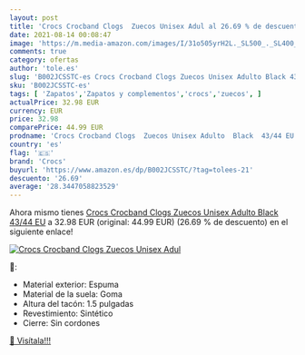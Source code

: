```yaml
---
layout: post
title: 'Crocs Crocband Clogs  Zuecos Unisex Adul al 26.69 % de descuento'
date: 2021-08-14 00:08:47
image: 'https://m.media-amazon.com/images/I/31o505yrH2L._SL500_._SL400_.jpg'
comments: true
category: ofertas
author: 'tole.es'
slug: 'B002JCSSTC-es Crocs Crocband Clogs Zuecos Unisex Adulto Black 43/44 EU'
sku: 'B002JCSSTC-es'
tags: [ 'Zapatos','Zapatos y complementos','crocs','zuecos', ]
actualPrice: 32.98 EUR
currency: EUR
price: 32.98
comparePrice: 44.99 EUR
prodname: 'Crocs Crocband Clogs  Zuecos Unisex Adulto  Black  43/44 EU'
country: 'es'
flag: '🇪🇸'
brand: 'Crocs'
buyurl: 'https://www.amazon.es/dp/B002JCSSTC/?tag=tolees-21'
descuento: '26.69'
average: '28.3447058823529'
---
```


Ahora mismo tienes [Crocs Crocband Clogs  Zuecos Unisex Adulto  Black  43/44 EU](https://www.amazon.es/dp/B002JCSSTC/?tag=tolees-21) a 32.98 EUR (original: 44.99 EUR) (26.69 %  de descuento) en el siguiente enlace!

[![Crocs Crocband Clogs  Zuecos Unisex Adul](https://m.media-amazon.com/images/I/31o505yrH2L._SL500_._SL400_.jpg)](https://www.amazon.es/dp/B002JCSSTC/?tag=tolees-21)

🔎:

- Material exterior: Espuma
- Material de la suela: Goma
- Altura del tacón: 1.5 pulgadas
- Revestimiento: Sintético
- Cierre: Sin cordones

[🛒 Visítala!!!](https://www.amazon.es/dp/B002JCSSTC/?tag=tolees-21)
